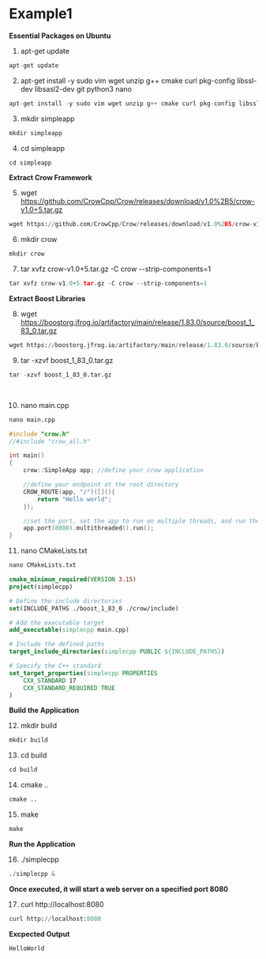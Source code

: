 # Example1

**Essential Packages on Ubuntu**

1. apt-get update

```python
apt-get update
```

2.  apt-get install -y sudo vim wget unzip g++ cmake curl pkg-config libssl-dev libsasl2-dev git python3 nano

```c
apt-get install -y sudo vim wget unzip g++ cmake curl pkg-config libssl-dev libsasl2-dev git python3 nano
```

3. mkdir simpleapp  

```python
mkdir simpleapp   
```

4. cd simpleapp 

```python
cd simpleapp
```

**Extract Crow Framework**

5.  wget https://github.com/CrowCpp/Crow/releases/download/v1.0%2B5/crow-v1.0+5.tar.gz

```python
wget https://github.com/CrowCpp/Crow/releases/download/v1.0%2B5/crow-v1.0+5.tar.gz
```

6.  mkdir crow

```python
mkdir crow
```

7.  tar xvfz crow-v1.0+5.tar.gz -C crow --strip-components=1

```python
tar xvfz crow-v1.0+5.tar.gz -C crow --strip-components=1
```

**Extract Boost Libraries**

8.  wget https://boostorg.jfrog.io/artifactory/main/release/1.83.0/source/boost_1_83_0.tar.gz

```python
wget https://boostorg.jfrog.io/artifactory/main/release/1.83.0/source/boost_1_83_0.tar.gz
```

9.  tar -xzvf boost_1_83_0.tar.gz

```python
tar -xzvf boost_1_83_0.tar.gz
```

<br>

10.  nano main.cpp

```python
nano main.cpp
```

```c
#include "crow.h"
//#include "crow_all.h"

int main()
{
    crow::SimpleApp app; //define your crow application

    //define your endpoint at the root directory
    CROW_ROUTE(app, "/")([](){
        return "Hello world";
    });

    //set the port, set the app to run on multiple threads, and run the app
    app.port(8080).multithreaded().run();
}
```

11.  nano CMakeLists.txt

```python
nano CMakeLists.txt
```

```cmake
cmake_minimum_required(VERSION 3.15)
project(simplecpp)

# Define the include directories
set(INCLUDE_PATHS ./boost_1_83_0 ./crow/include)

# Add the executable target
add_executable(simplecpp main.cpp)

# Include the defined paths
target_include_directories(simplecpp PUBLIC ${INCLUDE_PATHS})

# Specify the C++ standard
set_target_properties(simplecpp PROPERTIES
    CXX_STANDARD 17
    CXX_STANDARD_REQUIRED TRUE
)
```

**Build the Application**

12.  mkdir build

```python
mkdir build
```

13.  cd build

```python
cd build
```

14.  cmake ..

```python
cmake ..
```

15.  make

```python
make
```

**Run the Application**

16.  ./simplecpp

```python
./simplecpp &
```

**Once executed, it will start a web server on a specified port 8080**

17. curl http://localhost:8080

```python
curl http://localhost:8080
```

**Excpected Output**

```python
HelloWorld
```